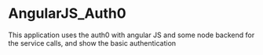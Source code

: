 # AngularJS_Auth0
This application uses the auth0 with angular JS and some node backend for the service calls, and show the basic authentication 
